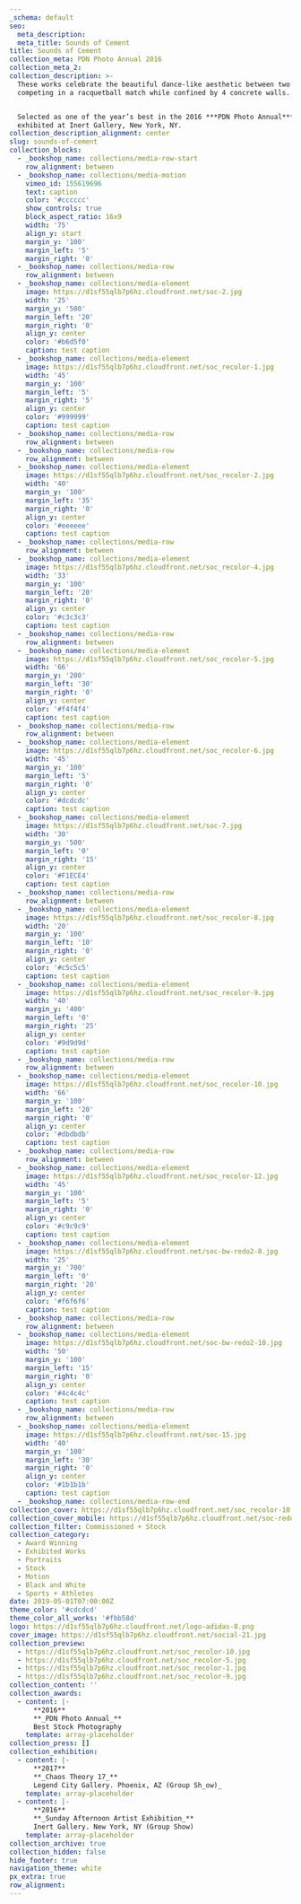 ```yaml
---
_schema: default
seo:
  meta_description:
  meta_title: Sounds of Cement
title: Sounds of Cement
collection_meta: PDN Photo Annual 2016
collection_meta_2:
collection_description: >-
  These works celebrate the beautiful dance-like aesthetic between two athletes
  competing in a racquetball match while confined by 4 concrete walls.


  Selected as one of the year’s best in the 2016 ***PDN Photo Annual*** and
  exhibited at Inert Gallery, New York, NY.
collection_description_alignment: center
slug: sounds-of-cement
collection_blocks:
  - _bookshop_name: collections/media-row-start
    row_alignment: between
  - _bookshop_name: collections/media-motion
    vimeo_id: 155619696
    text: caption
    color: '#cccccc'
    show_controls: true
    block_aspect_ratio: 16x9
    width: '75'
    align_y: start
    margin_y: '100'
    margin_left: '5'
    margin_right: '0'
  - _bookshop_name: collections/media-row
    row_alignment: between
  - _bookshop_name: collections/media-element
    image: https://d1sf55qlb7p6hz.cloudfront.net/soc-2.jpg
    width: '25'
    margin_y: '500'
    margin_left: '20'
    margin_right: '0'
    align_y: center
    color: '#b6d5f0'
    caption: test caption
  - _bookshop_name: collections/media-element
    image: https://d1sf55qlb7p6hz.cloudfront.net/soc_recolor-1.jpg
    width: '45'
    margin_y: '100'
    margin_left: '5'
    margin_right: '5'
    align_y: center
    color: '#999999'
    caption: test caption
  - _bookshop_name: collections/media-row
    row_alignment: between
  - _bookshop_name: collections/media-row
    row_alignment: between
  - _bookshop_name: collections/media-element
    image: https://d1sf55qlb7p6hz.cloudfront.net/soc_recolor-2.jpg
    width: '40'
    margin_y: '100'
    margin_left: '35'
    margin_right: '0'
    align_y: center
    color: '#eeeeee'
    caption: test caption
  - _bookshop_name: collections/media-row
    row_alignment: between
  - _bookshop_name: collections/media-element
    image: https://d1sf55qlb7p6hz.cloudfront.net/soc_recolor-4.jpg
    width: '33'
    margin_y: '100'
    margin_left: '20'
    margin_right: '0'
    align_y: center
    color: '#c3c3c3'
    caption: test caption
  - _bookshop_name: collections/media-row
    row_alignment: between
  - _bookshop_name: collections/media-element
    image: https://d1sf55qlb7p6hz.cloudfront.net/soc_recolor-5.jpg
    width: '66'
    margin_y: '200'
    margin_left: '30'
    margin_right: '0'
    align_y: center
    color: '#f4f4f4'
    caption: test caption
  - _bookshop_name: collections/media-row
    row_alignment: between
  - _bookshop_name: collections/media-element
    image: https://d1sf55qlb7p6hz.cloudfront.net/soc_recolor-6.jpg
    width: '45'
    margin_y: '100'
    margin_left: '5'
    margin_right: '0'
    align_y: center
    color: '#dcdcdc'
    caption: test caption
  - _bookshop_name: collections/media-element
    image: https://d1sf55qlb7p6hz.cloudfront.net/soc-7.jpg
    width: '30'
    margin_y: '500'
    margin_left: '0'
    margin_right: '15'
    align_y: center
    color: '#F1ECE4'
    caption: test caption
  - _bookshop_name: collections/media-row
    row_alignment: between
  - _bookshop_name: collections/media-element
    image: https://d1sf55qlb7p6hz.cloudfront.net/soc_recolor-8.jpg
    width: '20'
    margin_y: '100'
    margin_left: '10'
    margin_right: '0'
    align_y: center
    color: '#c5c5c5'
    caption: test caption
  - _bookshop_name: collections/media-element
    image: https://d1sf55qlb7p6hz.cloudfront.net/soc_recolor-9.jpg
    width: '40'
    margin_y: '400'
    margin_left: '0'
    margin_right: '25'
    align_y: center
    color: '#9d9d9d'
    caption: test caption
  - _bookshop_name: collections/media-row
    row_alignment: between
  - _bookshop_name: collections/media-element
    image: https://d1sf55qlb7p6hz.cloudfront.net/soc_recolor-10.jpg
    width: '66'
    margin_y: '100'
    margin_left: '20'
    margin_right: '0'
    align_y: center
    color: '#dbdbdb'
    caption: test caption
  - _bookshop_name: collections/media-row
    row_alignment: between
  - _bookshop_name: collections/media-element
    image: https://d1sf55qlb7p6hz.cloudfront.net/soc_recolor-12.jpg
    width: '45'
    margin_y: '100'
    margin_left: '5'
    margin_right: '0'
    align_y: center
    color: '#c9c9c9'
    caption: test caption
  - _bookshop_name: collections/media-element
    image: https://d1sf55qlb7p6hz.cloudfront.net/soc-bw-redo2-8.jpg
    width: '25'
    margin_y: '700'
    margin_left: '0'
    margin_right: '20'
    align_y: center
    color: '#f6f6f6'
    caption: test caption
  - _bookshop_name: collections/media-row
    row_alignment: between
  - _bookshop_name: collections/media-element
    image: https://d1sf55qlb7p6hz.cloudfront.net/soc-bw-redo2-10.jpg
    width: '50'
    margin_y: '100'
    margin_left: '15'
    margin_right: '0'
    align_y: center
    color: '#4c4c4c'
    caption: test caption
  - _bookshop_name: collections/media-row
    row_alignment: between
  - _bookshop_name: collections/media-element
    image: https://d1sf55qlb7p6hz.cloudfront.net/soc-15.jpg
    width: '40'
    margin_y: '100'
    margin_left: '30'
    margin_right: '0'
    align_y: center
    color: '#1b1b1b'
    caption: test caption
  - _bookshop_name: collections/media-row-end
collection_cover: https://d1sf55qlb7p6hz.cloudfront.net/soc_recolor-10.jpg
collection_cover_mobile: https://d1sf55qlb7p6hz.cloudfront.net/soc-redobw_vertical-1.jpg
collection_filter: Commissioned + Stock
collection_category:
  - Award Winning
  - Exhibited Works
  - Portraits
  - Stock
  - Motion
  - Black and White
  - Sports + Athletes
date: 2019-05-01T07:00:00Z
theme_color: '#cdcdcd'
theme_color_all_works: '#fbb58d'
logo: https://d1sf55qlb7p6hz.cloudfront.net/logo-adidas-8.png
cover_image: https://d1sf55qlb7p6hz.cloudfront.net/social-21.jpg
collection_preview:
  - https://d1sf55qlb7p6hz.cloudfront.net/soc_recolor-10.jpg
  - https://d1sf55qlb7p6hz.cloudfront.net/soc_recolor-5.jpg
  - https://d1sf55qlb7p6hz.cloudfront.net/soc_recolor-1.jpg
  - https://d1sf55qlb7p6hz.cloudfront.net/soc_recolor-9.jpg
collection_content: ''
collection_awards:
  - content: |-
      **2016**  
      **_PDN Photo Annual_**   
      Best Stock Photography
    template: array-placeholder
collection_press: []
collection_exhibition:
  - content: |-
      **2017**  
      **_Chaos Theory 17_**  
      Legend City Gallery. Phoenix, AZ (Group Sh_ow)_
    template: array-placeholder
  - content: |-
      **2016**  
      **_Sunday Afternoon Artist Exhibition_**  
      Inert Gallery. New York, NY (Group Show)
    template: array-placeholder
collection_archive: true
collection_hidden: false
hide_footer: true
navigation_theme: white
px_extra: true
row_alignment:
---
```

